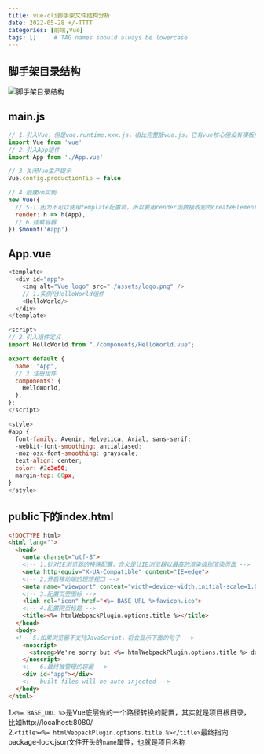 ```yaml
---
title: vue-cli脚手架文件结构分析
date: 2022-05-28 +/-TTTT
categories: [前端,Vue]
tags: []     # TAG names should always be lowercase
---
```


## 脚手架目录结构
![脚手架目录结构](/blog/202205291410277.png "脚手架目录结构")


## main.js
```js
// 1.引入Vue，但是vue.runtime.xxx.js，相比完整版vue.js，它有vue核心但没有模板解析器，也就是无法解析template属性里面的东西
import Vue from 'vue'
// 2.引入App组件
import App from './App.vue'

// 3.关闭Vue生产提示
Vue.config.productionTip = false

// 4.创建vm实例
new Vue({
  // 5-1.因为不可以使用template配置项，所以要用render函数接收到的createElement函数去渲染App组件
  render: h => h(App),
  // 6.挂载容器
}).$mount('#app')
````


## App.vue
```js
<template>
  <div id="app">
    <img alt="Vue logo" src="./assets/logo.png" />
    // 1.实例化HelloWorld组件
    <HelloWorld/>
  </div>
</template>

<script>
// 2.引入组件定义
import HelloWorld from "./components/HelloWorld.vue";

export default {
  name: "App",
  // 3.注册组件
  components: {
    HelloWorld,
  },
};
</script>

<style>
#app {
  font-family: Avenir, Helvetica, Arial, sans-serif;
  -webkit-font-smoothing: antialiased;
  -moz-osx-font-smoothing: grayscale;
  text-align: center;
  color: #2c3e50;
  margin-top: 60px;
}
</style>

````

## public下的index.html
```html
<!DOCTYPE html>
<html lang="">
  <head>
    <meta charset="utf-8">
    <!-- 1.针对IE浏览器的特殊配置，含义是让IE浏览器以最高的渲染级别渲染页面 -->
    <meta http-equiv="X-UA-Compatible" content="IE=edge">
    <!-- 2.开启移动端的理想视口 -->
    <meta name="viewport" content="width=device-width,initial-scale=1.0">
    <!-- 3.配置页签图标 -->
    <link rel="icon" href="<%= BASE_URL %>favicon.ico">
    <!-- 4.配置网页标题 -->
    <title><%= htmlWebpackPlugin.options.title %></title>
  </head>
  <body>
  <!-- 5.如果浏览器不支持JavaScript，将会显示下面的句子 -->
    <noscript>
      <strong>We're sorry but <%= htmlWebpackPlugin.options.title %> doesn't work properly without JavaScript enabled. Please enable it to continue.</strong>
    </noscript>
    <!-- 6.最终被管理的容器 -->
    <div id="app"></div>
    <!-- built files will be auto injected -->
  </body>
</html>

```

1.`<%= BASE_URL %>`是Vue底层做的一个路径转换的配置，其实就是项目根目录，比如http://localhost:8080/<br>
2.`<title><%= htmlWebpackPlugin.options.title %></title>`最终指向package-lock.json文件开头的`name`属性，也就是项目名称


